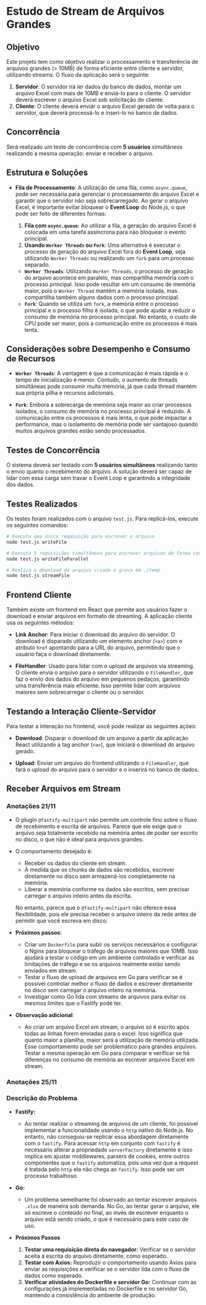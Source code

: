 # Estudo de Stream de Arquivos Grandes

## Objetivo

Este projeto tem como objetivo realizar o processamento e transferência de arquivos grandes (> 10MB) de forma eficiente entre cliente e servidor, utilizando streams. O fluxo da aplicação será o seguinte:

1. **Servidor**: O servidor irá ler dados do banco de dados, montar um arquivo Excel com mais de 10MB e enviá-lo para o cliente. O servidor deverá escrever o arquivo Excel sob solicitação do cliente.
2. **Cliente**: O cliente deverá enviar o arquivo Excel gerado de volta para o servidor, que deverá processá-lo e inseri-lo no banco de dados.

## Concorrência

Será realizado um teste de concorrência com **5 usuários** simultâneos realizando a mesma operação: enviar e receber o arquivo.

## Estrutura e Soluções

- **Fila de Processamento**: A utilização de uma fila, como `async.queue`, pode ser necessária para gerenciar o processamento do arquivo Excel e garantir que o servidor não seja sobrecarregado. Ao gerar o arquivo Excel, é importante evitar bloquear o **Event Loop** do Node.js, o que pode ser feito de diferentes formas:
  
  1. **Fila com `async.queue`**: Ao utilizar a fila, a geração do arquivo Excel é colocada em uma tarefa assíncrona para não bloquear o evento principal.
  2. **Usando `Worker Threads` ou `Fork`**: Uma alternativa é executar o processo de geração do arquivo Excel fora do **Event Loop**, seja utilizando `Worker Threads` ou realizando um `fork` para um processo separado.
  
  - **`Worker Threads`**: Utilizando `Worker Threads`, o processo de geração do arquivo acontece em paralelo, mas compartilha memória com o processo principal. Isso pode resultar em um consumo de memória maior, pois o `Worker Thread` mantém a memória isolada, mas compartilha também alguns dados com o processo principal.
  - **`Fork`**: Quando se utiliza um `fork`, a memória entre o processo principal e o processo filho é isolada, o que pode ajudar a reduzir o consumo de memória no processo principal. No entanto, o custo de CPU pode ser maior, pois a comunicação entre os processos é mais lenta.

## Considerações sobre Desempenho e Consumo de Recursos

- **`Worker Threads`**: A vantagem é que a comunicação é mais rápida e o tempo de inicialização é menor. Contudo, o aumento de threads simultâneas pode consumir muita memória, já que cada thread mantém sua própria pilha e recursos adicionais.
  
- **`Fork`**: Embora a sobrecarga de memória seja maior ao criar processos isolados, o consumo de memória no processo principal é reduzido. A comunicação entre os processos é mais lenta, o que pode impactar a performance, mas o isolamento de memória pode ser vantajoso quando muitos arquivos grandes estão sendo processados.

## Testes de Concorrência

O sistema deverá ser testado com **5 usuários simultâneos** realizando tanto o envio quanto o recebimento do arquivo. A solução deverá ser capaz de lidar com essa carga sem travar o Event Loop e garantindo a integridade dos dados.

## Testes Realizados

Os testes foram realizados com o arquivo `test.js`. Para replicá-los, execute os seguintes comandos:

```bash
# Executa uma única requisição para escrever o arquivo
node test.js writeFile 

# Executa 5 requisições simultâneas para escrever arquivos de forma concorrente
node test.js writeFileParallel

# Realiza o download do arquivo criado e grava em ./temp
node test.js streamFile
```

## Frontend Cliente

Também existe um frontend em React que permite aos usuários fazer o download e enviar arquivos em formato de streaming. A aplicação cliente usa os seguintes métodos:

- **Link Anchor**: Para iniciar o download do arquivo do servidor. O download é disparado utilizando um elemento anchor (`<a>`) com o atributo `href` apontando para a URL do arquivo, permitindo que o usuário faça o download diretamente.

- **FileHandler**: Usado para lidar com o upload de arquivos via streaming. O cliente envia o arquivo para o servidor utilizando o `FileHandler`, que faz o envio dos dados do arquivo em pequenos pedaços, garantindo uma transferência mais eficiente. Isso permite lidar com arquivos maiores sem sobrecarregar o cliente ou o servidor.

## Testando a Interação Cliente-Servidor

Para testar a interação no frontend, você pode realizar as seguintes ações:

- **Download**: Disparar o download de um arquivo a partir da aplicação React utilizando a tag anchor (`<a>`), que iniciará o download do arquivo gerado.

- **Upload**: Enviar um arquivo do frontend utilizando o `FileHandler`, que fará o upload do arquivo para o servidor e o inserirá no banco de dados.

## Receber Arquivos em Stream

### Anotações 21/11

- O plugin `@fastify-multipart` não permite um controle fino sobre o fluxo de recebimento e escrita de arquivos. Parece que ele exige que o arquivo seja totalmente recebido na memória antes de poder ser escrito no disco, o que não é ideal para arquivos grandes.
- O comportamento desejado é:
  - Receber os dados do cliente em stream.
  - À medida que os chunks de dados são recebidos, escrever diretamente no disco sem armazená-los completamente na memória.
  - Liberar a memória conforme os dados são escritos, sem precisar carregar o arquivo inteiro antes da escrita.
  
  No entanto, parece que o `@fastify-multipart` não oferece essa flexibilidade, pois ele precisa receber o arquivo inteiro da rede antes de permitir que você escreva em disco.

- **Próximos passos**:
  - Criar um `Dockerfile` para subir os serviços necessários e configurar o Nginx para bloquear o tráfego de arquivos maiores que 10MB. Isso ajudará a testar o código em um ambiente controlado e verificar as limitações de tráfego e se os arquivos realmente estão sendo enviados em stream.
  - Testar o fluxo de upload de arquivos em Go para verificar se é possível controlar melhor o fluxo de dados e escrever diretamente no disco sem carregar o arquivo inteiro na memória.
  - Investigar como Go lida com streams de arquivos para evitar os mesmos limites que o Fastify pode ter.
  
- **Observação adicional**:
  - Ao criar um arquivo Excel em stream, o arquivo só é escrito após todas as linhas forem enviadas para o excel. Isso significa que quanto maior a planilha, maior será a utilização de memória utilizada. Esse comportamento pode ser problemático para grandes arquivos. Testar a mesma operação em Go para comparar e verificar se há diferenças no consumo de memória ao escrever arquivos Excel em stream.

### Anotações 25/11

### Descrição do Problema

- **Fastify:**
  - Ao tentar realizar o streaming de arquivos de um cliente, foi possível implementar a funcionalidade usando o `http` nativo do Node.js. No entanto, não conseguiu-se replicar essa abordagem diretamente com o `fastify`. Para acessar `http` em conjunto com `fastify` é necessário alterar a propriedade `serverFactory` diretamente e isso implica em  ajustar middlewares, parsers de cookies, entre outros componentes que o `fastify` automatiza, pois uma vez que a request é tratada pelo `http` ela não chega ao `fastify`. Isso pode ser um processo trabalhoso.

- **Go:**
  - Um problema semelhante foi observado ao tentar escrever arquivos `.xlsx` de maneira sob demanda. No Go, ao tentar gerar o arquivo, ele só escreve o conteúdo no final, ao invés de escrever enquanto o arquivo está sendo criado, o que é necessário para este caso de uso.

- **Próximos Passos**
  1. **Testar uma requisição direta do navegador:** Verificar se o servidor aceita a escrita do arquivo diretamente, como esperado.
  2. **Testar com Axios:** Reproduzir o comportamento usando Axios para enviar as requisições e verificar se o servidor lida com o fluxo de dados como esperado.
  3. **Verificar atividades do Dockerfile e servidor Go:** Continuar com as configurações já implementadas no Dockerfile e no servidor Go, mantendo a consistência do ambiente de produção.
